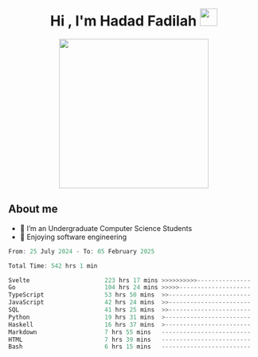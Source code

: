 <h1 align="center">Hi , I'm Hadad Fadilah <img src="https://media.giphy.com/media/hvRJCLFzcasrR4ia7z/giphy.gif" width="35"></h1>

<p align="center">
<img src="https://media.tenor.com/78dNivDemDAAAAAi/speech-bubble-venti.gif" width="300"/>    
</p>


##  About me
- 🔭 I’m an Undergraduate Computer Science Students
- 🌱 Enjoying software engineering

<!--START_SECTION:waka-->

```go
From: 25 July 2024 - To: 05 February 2025

Total Time: 542 hrs 1 min

Svelte                     223 hrs 17 mins >>>>>>>>>>---------------   40.99 %
Go                         104 hrs 24 mins >>>>>--------------------   19.17 %
TypeScript                 53 hrs 50 mins  >>-----------------------   09.88 %
JavaScript                 42 hrs 24 mins  >>-----------------------   07.79 %
SQL                        41 hrs 25 mins  >>-----------------------   07.60 %
Python                     19 hrs 31 mins  >------------------------   03.58 %
Haskell                    16 hrs 37 mins  >------------------------   03.05 %
Markdown                   7 hrs 55 mins   -------------------------   01.45 %
HTML                       7 hrs 39 mins   -------------------------   01.40 %
Bash                       6 hrs 15 mins   -------------------------   01.15 %
```

<!--END_SECTION:waka-->




<!--
**Fadil-Tao/Fadil-Tao** is a ✨ _special_ ✨ repository because its `README.md` (this file) appears on your GitHub profile.


